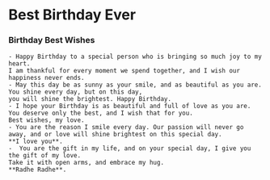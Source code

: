 # Best Birthday Ever

### Birthday Best Wishes
    - Happy Birthday to a special person who is bringing so much joy to my heart. 
    I am thankful for every moment we spend together, and I wish our happiness never ends.
    - May this day be as sunny as your smile, and as beautiful as you are. You shine every day, but on this day, 
    you will shine the brightest. Happy Birthday.
    - I hope your Birthday is as beautiful and full of love as you are. You deserve only the best, and I wish that for you. 
    Best wishes, my love.
    - You are the reason I smile every day. Our passion will never go away, and or love will shine brightest on this special day. 
    **I love you**.
    -  You are the gift in my life, and on your special day, I give you the gift of my love. 
    Take it with open arms, and embrace my hug.
    **Radhe Radhe**.

